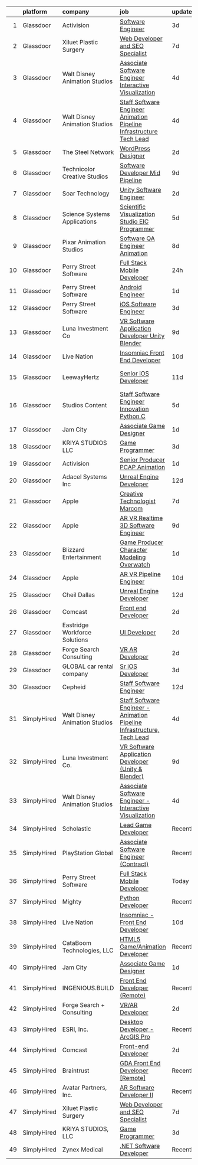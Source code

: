 

|    | platform    | company                        | job                                                                                                                                                                                                                                                                                                                                                                                                                                                                                                                                                                                                                                                                                                                                                                                                                                                                                                                                                                                                                                                                                                                                                                                                                                                                                                                                                                                                                                                                               | update_time   | location          |
|---:|:------------|:-------------------------------|:----------------------------------------------------------------------------------------------------------------------------------------------------------------------------------------------------------------------------------------------------------------------------------------------------------------------------------------------------------------------------------------------------------------------------------------------------------------------------------------------------------------------------------------------------------------------------------------------------------------------------------------------------------------------------------------------------------------------------------------------------------------------------------------------------------------------------------------------------------------------------------------------------------------------------------------------------------------------------------------------------------------------------------------------------------------------------------------------------------------------------------------------------------------------------------------------------------------------------------------------------------------------------------------------------------------------------------------------------------------------------------------------------------------------------------------------------------------------------------|:--------------|:------------------|
|  1 | Glassdoor   | Activision                     | [Software Engineer](https://www.glassdoor.com/partner/jobListing.htm?pos=127&ao=1136043&s=58&guid=00000183bb8b31b0a8fadd1e0e5af1b9&src=GD_JOB_AD&t=SR&vt=w&cs=1_d20e7fbc&cb=1665298805501&jobListingId=1008187147731&jrtk=3-0-1getomcepk631801-1getomcf7ii3n800-906bf0bc84803b7d-)                                                                                                                                                                                                                                                                                                                                                                                                                                                                                                                                                                                                                                                                                                                                                                                                                                                                                                                                                                                                                                                                                                                                                                                                | 3d            | Carlsbad, CA      |
|  2 | Glassdoor   | Xiluet Plastic Surgery         | [Web Developer and SEO Specialist](https://www.glassdoor.com/partner/jobListing.htm?pos=102&ao=1110586&s=58&guid=00000183bb8b31b0a8fadd1e0e5af1b9&src=GD_JOB_AD&t=SR&vt=w&ea=1&cs=1_ee063be7&cb=1665298805498&jobListingId=1008177142019&cpc=ABD31432EBADCA3A&jrtk=3-0-1getomcepk631801-1getomcf7ii3n800-775077d75cd9177d--6NYlbfkN0A0p2feBN3TwtRPLKm20cpgKOK-k5pqnygCk7BWFHc1reF4KTTsYTfq75tOmYaairQzpl8Y4I_wBrRqYZTBCA__qpS59ryzLGC3kqflZMvSsTCZFhLrynlv0R6TtjpKCDtd4zxyqJrs4p7HSLcBVq5ihbVFI3BnH69_nU4zFdDc7_RfOdiogQXOfQPygfWeqpnjl18nR0q-ZWoRpHar1P-x43eYZCNOa-EekazZF9wJckcxR7yP9c-1y-X4vpaUr0f9mohu1CVFECUNKJsE4sV3MLHoWiGd6mKzOO2HFHJfs70oR9-J6Js7Xkfr-_5UzEL3mVqqBRs4lkF0oMY-jV22iFdp1giaZA9U1MtK5bRkDofhpqf94yv-LzcYQHEJLQFJ9Nn5pYj0-D9YS2cieWC6wOfLYvQB44avQ6rtnRW8QZGOjddaZA_2nDhKG3l9NWEjB4qA_EUDB38MoynQfuKD2zDPAiUKuIxs2168cKOmXOomcDV_Zd9eBI9bp1agJeoX-Sn1fy1n_MOU3MZ-q9r-wUHfWbQfinU%3D)                                                                                                                                                                                                                                                                                                                                                                                                                                                                                                                                                                         | 7d            | Miami, FL         |
|  3 | Glassdoor   | Walt Disney Animation Studios  | [Associate Software Engineer   Interactive Visualization](https://www.glassdoor.com/partner/jobListing.htm?pos=104&ao=1110586&s=58&guid=00000183bb8b31b0a8fadd1e0e5af1b9&src=GD_JOB_AD&t=SR&vt=w&cs=1_4ec83b31&cb=1665298805498&jobListingId=1008184522276&cpc=BCC169F53084E245&jrtk=3-0-1getomcepk631801-1getomcf7ii3n800-ad96398b4d895bfe--6NYlbfkN0DAFTyt7pbDCC2JPO79CSdi1dIb81yjczP5qsKcZIxgiYm3-7g-689UM0rgypL64crYUU4mHqNKLMF6bmGzKZn0i5nrhRTFYDr2n_HYO-HmnDja94m-djraICILrtazJACyp0YkIBtLyaLn8GOst9lBAAZM831zxbzSScQkCvzuXScW6G61W0s8QhyIvdm45lXf0d335FrrNIICFzQrFvSw6bE7SfgFH1ZycEXBygWWCi6-9PmxkKSLwun0WN42wYOR8pT0_Od966x0sOim8ufszQ7v01-tIUtuJU4tGVbtcSIsadHerJc2uh7na_z--D2Ncna7zXDYaXybxqyZJGN35WSad2Qsj6eekBPlbK9ryztICQYGPEXBMhKFewOQuvhrFIB8iWP2jiXbSYnRKis3GZoFOuo6xSy62E8BcjkuIYLbQTWc2QgtMz2Kpw1HIyw%3D)                                                                                                                                                                                                                                                                                                                                                                                                                                                                                                                                                                                                                                                       | 4d            | Burbank, CA       |
|  4 | Glassdoor   | Walt Disney Animation Studios  | [Staff Software Engineer   Animation Pipeline Infrastructure  Tech Lead](https://www.glassdoor.com/partner/jobListing.htm?pos=109&ao=1110586&s=58&guid=00000183bb8b31b0a8fadd1e0e5af1b9&src=GD_JOB_AD&t=SR&vt=w&cs=1_17198cf1&cb=1665298805499&jobListingId=1008184522277&cpc=32EE424DE2B657EB&jrtk=3-0-1getomcepk631801-1getomcf7ii3n800-2f77e015318a3652--6NYlbfkN0DAFTyt7pbDCC2JPO79CSdi1dIb81yjczP5qsKcZIxgiYm3-7g-689UM0rgypL64crYUU4mHqNKLHz3z9exj2LsCKG9R14hd9MhB9hdXPi5m-i55POc-S7rvZRDekpMW3fIiz1quOqet9ay3kprQTffDaNhoqS4Sqj3ywC-73i8P1gQO8P61VEtZ14m4hwqKsGFn2q6TVKWfz8ZRTOedX0l1W5Mj_QZ9hCU8Iiy41Csq-lb0AEeSbEqfc6yeqMXv1t-qf9jooZ2qqSzxiK_cizhmrLlYGoSKufBzhmNfyXtUjblswFTBlRcAKstghqaRkwfMwE8QbNwrAF8ViYjZa8GOt2rnjoRJzCRsrRVZezTSlj4pdTJWy2XlKT91CiqzfOwqqaWtqvw-RRZ-cZf8xVD-m8Lz4UBj2XHYvOFvGa6sT3BUhle8WCdmjKX1Zes1HM%3D)                                                                                                                                                                                                                                                                                                                                                                                                                                                                                                                                                                                                                                        | 4d            | Burbank, CA       |
|  5 | Glassdoor   | The Steel Network              | [WordPress Designer](https://www.glassdoor.com/partner/jobListing.htm?pos=122&ao=1136043&s=58&guid=00000183bb8b31b0a8fadd1e0e5af1b9&src=GD_JOB_AD&t=SR&vt=w&ea=1&cs=1_e5a72d1d&cb=1665298805500&jobListingId=1008190302438&jrtk=3-0-1getomcepk631801-1getomcf7ii3n800-3871e74d844c8d37-)                                                                                                                                                                                                                                                                                                                                                                                                                                                                                                                                                                                                                                                                                                                                                                                                                                                                                                                                                                                                                                                                                                                                                                                          | 2d            | Durham, NC        |
|  6 | Glassdoor   | Technicolor Creative Studios   | [Software Developer  Mid    Pipeline](https://www.glassdoor.com/partner/jobListing.htm?pos=121&ao=1136043&s=58&guid=00000183bb8b31b0a8fadd1e0e5af1b9&src=GD_JOB_AD&t=SR&vt=w&ea=1&cs=1_71c7a433&cb=1665298805500&jobListingId=1008172677164&jrtk=3-0-1getomcepk631801-1getomcf7ii3n800-447cf9f6bfe7e1d3-)                                                                                                                                                                                                                                                                                                                                                                                                                                                                                                                                                                                                                                                                                                                                                                                                                                                                                                                                                                                                                                                                                                                                                                         | 9d            | Los Angeles, CA   |
|  7 | Glassdoor   | Soar Technology                | [Unity Software Engineer](https://www.glassdoor.com/partner/jobListing.htm?pos=124&ao=1136043&s=58&guid=00000183bb8b31b0a8fadd1e0e5af1b9&src=GD_JOB_AD&t=SR&vt=w&ea=1&cs=1_efecc980&cb=1665298805500&jobListingId=1008188801116&jrtk=3-0-1getomcepk631801-1getomcf7ii3n800-e6a572a2081b06fc-)                                                                                                                                                                                                                                                                                                                                                                                                                                                                                                                                                                                                                                                                                                                                                                                                                                                                                                                                                                                                                                                                                                                                                                                     | 2d            | Orlando, FL       |
|  8 | Glassdoor   | Science Systems   Applications | [Scientific Visualization Studio EIC Programmer](https://www.glassdoor.com/partner/jobListing.htm?pos=130&ao=1136043&s=58&guid=00000183bb8b31b0a8fadd1e0e5af1b9&src=GD_JOB_AD&t=SR&vt=w&ea=1&cs=1_d066c866&cb=1665298805501&jobListingId=1008182098016&jrtk=3-0-1getomcepk631801-1getomcf7ii3n800-05e8617d809bceca-)                                                                                                                                                                                                                                                                                                                                                                                                                                                                                                                                                                                                                                                                                                                                                                                                                                                                                                                                                                                                                                                                                                                                                              | 5d            | Lanham, MD        |
|  9 | Glassdoor   | Pixar Animation Studios        | [Software QA Engineer  Animation](https://www.glassdoor.com/partner/jobListing.htm?pos=115&ao=1136043&s=58&guid=00000183bb8b31b0a8fadd1e0e5af1b9&src=GD_JOB_AD&t=SR&vt=w&cs=1_880c1127&cb=1665298805499&jobListingId=1008173557244&jrtk=3-0-1getomcepk631801-1getomcf7ii3n800-faa1bfa13cf65d33-)                                                                                                                                                                                                                                                                                                                                                                                                                                                                                                                                                                                                                                                                                                                                                                                                                                                                                                                                                                                                                                                                                                                                                                                  | 8d            | Emeryville, CA    |
| 10 | Glassdoor   | Perry Street Software          | [Full Stack Mobile Developer](https://www.glassdoor.com/partner/jobListing.htm?pos=103&ao=1110586&s=58&guid=00000183bb8b31b0a8fadd1e0e5af1b9&src=GD_JOB_AD&t=SR&vt=w&cs=1_562fcae3&cb=1665298805498&jobListingId=1008194005611&cpc=01657B10174A43CF&jrtk=3-0-1getomcepk631801-1getomcf7ii3n800-7b217e499e898c15--6NYlbfkN0DG4ntHtB_rMsnfhgmnSvK2brktLme1L4SiDeJjQ-izrVOLqRJ5-yjE7k3D6lhaa895U1nVAppCfecSx2DPiq2uyhB9WT2rT1NaBgAsV7mJMorUGSoTFSWlZN03XXU4QtqEOBXfE0MWM3VQ60uKqRg8JEbKK4N686O4JSU18jxLhKpn8d7XYyQqMLTxL900WOGGQvT7f0PolfRePfW7ZhAfhHFHsWiCgbL861bw040dF8-PwAvQxMguu2aExoxd7eEypA-Jra7o-hTsNMHlH0eTb1hiVdZL3Syt7ngzeEAFo90pslXMDDqS0sqmvIaO1Ut_a3qgEEnEYOmJ-tYKmvOLgQB5u6O_tSftITbW7kMEYNlXfNt61qGdioQwhGBkFBA-3UeM6EGYLxMPemjTJb243K873exACQTDgMdnuIUHfvfi_4H8r81-ATwvR4_VeKBmqe43nFr96jszxaYwe2u9bN2c4fxHv4YBgJ9lNhzffdiF97opk4zqzRpX0a8ApoWjMbj4voSWJnIP2WoLiqUaCgVSIpaabmIVgq2MWdfgJCAZlHZ_AgecI0j126o7WImDQ6mwTrQ2Si7KXD7B_4AoebDyHj1IyQs_iTnQg4dBn61RMlUWHlj0JNpMReYwL3aZmOzBCqN7YxTb1XVtOjTDH_A4fXtgpwZH7K9RCmD2Ddybmu_MVnx44y7-bm31v8FTi_wDqf72vSXRqZNQtDefQQ9ihGQRFpzsEDJ-rxy9FbsMCQLZso79FChL4IHBbeTmnbb3Vi7KpzBJC822yW_MMe_BWqYBvNysD7LhJmmNF7t4ZnAbwVeexdRFrzJxAaDVXIHzCf09LW1qdKvriEz3SRCcR8ZZ2CtFCuK94m9w_vq2XbhznAO3dX5R7SeHBpDeAJhOob6-9BmDW3S6oN3cd6nJ1JnnMrnOIS5ieL1gVhGU0Dozp-eWev905EGMs9VaBRPNUL6_3Obwuly_8JFABuf6SkLzYB8K3hS6GCiCAG05R-HlaY4DJ3rkJFCI0IRoOn9RLwApuI5SGlZYHGNZ62BfC1FiGe1IbSG8QqMQynVrbrT4ZDSS8q9Nzf6koW-JMjuScdsINi2_dcB65uD7) | 24h           | New York, NY      |
| 11 | Glassdoor   | Perry Street Software          | [Android Engineer](https://www.glassdoor.com/partner/jobListing.htm?pos=108&ao=1110586&s=58&guid=00000183bb8b31b0a8fadd1e0e5af1b9&src=GD_JOB_AD&t=SR&vt=w&cs=1_e6d6bddb&cb=1665298805499&jobListingId=1008192377012&cpc=E773D000C9BC26FA&jrtk=3-0-1getomcepk631801-1getomcf7ii3n800-9acd157ff7afdf55--6NYlbfkN0DG4ntHtB_rMsnfhgmnSvK2brktLme1L4SiDeJjQ-izrVOLqRJ5-yjE7k3D6lhaa8-NN9aEjQeh_5pbZUPzKcGtmk40_DIlSOHUNKO50eFeyUCfo0c-P7Z0twNwMo75yHgdyBkNI002m7audOfWl5CyG3RuMrjVSlAezZ54WGUx4VTarP90jZxasvbQX2slNx7asxhMDbxhqKe62O33AHRVZxe6WeZxPjp64RhnAFSy1NnPYljAI10fDp0c6HD1UAzVUcAbuEPn5zuAOZUZE9z42ybdHUJuntmfRYfE9U0_RHzzQ6r9O6i33t_1S5ykFLcCkH3Fg0lwWNPj32Bml0Rn-LERwaAEGLdoqleFdSh5aMsyZ2OgsGZ8PWp2MfCDKFeMxYLXFGdj2G6UF5DZSN538KMs3Dhe0VQmuWIBm5G5g193pmZbpwDAB9bQM7JdQxa-Sn-GiOXjGFUV6kE-oMiiM2AV4kCM6XiYXeaIPNuD-Tk7NffBffWkApVbWAwzmFi6qyNrDzYD3FBaAKj_m_U9X98CVy3eaHwTKgH83w7BUSYAXZRBFDbN5VWmVwv7IDpLbWAyNubJEosFvTksvgp1xnlHXY6F4Ee9NfVJCIUpPe6k7Hn_5KO_pEY8jOhxx2UF8UkNq5GiZ20Afex1nnyeknqSS-P6HwoXuULDsYv6EF1PwIjN0dDIpIqBWOLHr4lZ4nKQ5UjQiSpRqyLd7mNTNFM2lRhfRmPyFHI4hhOSTMlxv_cZ2UO3FEX7yAz-YU9ka_W3-z9OL68Lrq1-wa1J2tGPinn1xf9oSXbN6H2JkwIr-otVaBt8-135KDtP5Gc9i2eAlOuC_nQSzyUfwzFP-REdbIw5c23SbYlQNo-DRjTRc-X_2KiesXGqC-JBNjirzY4zQKAC3-mp8yG7zyVXiD3jAF4FadJ1vQE2QvBRXKwu9znL6iY4E9PqpSwT7RTY9-AnENTZT0mE4HtHcjWN2EgebsfF4DadXv3hkEhmQ-SPH1vO_QDJ5cnFuCuw38TZDZUBnbhRDwt97zFDYZn8CU0yU2bqod5Vner_-6gwmwi2PLj_JExK)                                            | 1d            | New York, NY      |
| 12 | Glassdoor   | Perry Street Software          | [iOS Software Engineer](https://www.glassdoor.com/partner/jobListing.htm?pos=110&ao=1110586&s=58&guid=00000183bb8b31b0a8fadd1e0e5af1b9&src=GD_JOB_AD&t=SR&vt=w&cs=1_09e72d11&cb=1665298805499&jobListingId=1008186450072&cpc=4B86475FAF393599&jrtk=3-0-1getomcepk631801-1getomcf7ii3n800-879a092f300fd58b--6NYlbfkN0DG4ntHtB_rMsnfhgmnSvK2brktLme1L4SiDeJjQ-izrVOLqRJ5-yjE7k3D6lhaa89MxqgIxzQ34e7trQRe6jWNXVX-8poKy2Z7pH5yBJmTZpK8E4foNbVCaNUVZkQZA_19DgzMsHS4Te3F_EF7xg2JXp7mannUiM2SjbeyISvQN42HwfkmkCaEbUVKHp7UvmKEw1qix7g3sYno9Hj9gE7aK0U_fuSTJMvjpDD-pHOLnHWiCBIWwK3AH5nwi9t8QW_CyFGiRyNctoR5LX9H1519duVn7MwwDm3QSScLrsN8YtR0FDhvitAoUCzPwyCIYN8S_HmgCOIWHwo8tUT77Jt7cge0ivng69BJDrKS1LCzTYmOg4_Dw1YeZrR7AQgAXJsP52EV26n05App1hXGG39Sdr6NK2p7L1gnyccDM3LQa_-rA3dY2yUpuUIj2AtB4hLB-d2FD9O7__a5HrJ-lyfM_3vg0ok8CUBApClj8-9Kl7dyUO15uR_Dn0J9VgEMKOVWsUiR26MUss5kp9g7XdWuIfcLHCFtFaHjUN7fohajfYIVB09UF5L1ngcSI2FfBLsk4RHMB2kam57hytNkSM0_8ZXgApUwOoLoaWQ8ogoqRRwlnXrbCJgPTNCkukohzcNrch_hNM5lAtflV5KcG5yxNGjSMnxOsBmWqCIdeG9N80zeBm0L-yz73w8nE3JBpKpYpvs6jn2Tof3MEXLiYhX_4-cMFLZz88aMJMY16o92b-tWr3TAnYRpuLkVJoZJdoreeYDe7dtW34_sZETfZZBHbtT6zOBhvdxq-AGs5rIIwXkIC6iHvnjPOlOe513B8DZSrfmMMDSIuhqEYLu9LYlbbqcfgkDp2IU2dIYdvXnXAPYOTNLA2WL9epEEPBWlSuGrqoekZvPwl0dTc9_0jQ6UGnUN812t_Zaa35MOHIPSMTECdRP4uRMjyTbg78Me1PLQNuU-ZHDqIjCHsEHLQf1rZw_irgIdfUsLQev5Eq8R05g1ocUHAJPiGi9VOJqwXd-2rvVGEaqy2UWAkgwBihb43_BYLoydWT2n2_qA_31MBxpTo-tHPdAmgpPCmyouOjY%3D)                         | 3d            | New York, NY      |
| 13 | Glassdoor   | Luna Investment Co             | [VR Software Application Developer  Unity   Blender ](https://www.glassdoor.com/partner/jobListing.htm?pos=113&ao=1136043&s=58&guid=00000183bb8b31b0a8fadd1e0e5af1b9&src=GD_JOB_AD&t=SR&vt=w&ea=1&cs=1_0d6341b5&cb=1665298805499&jobListingId=1008171207250&jrtk=3-0-1getomcepk631801-1getomcf7ii3n800-7671b7731acbfe7c-)                                                                                                                                                                                                                                                                                                                                                                                                                                                                                                                                                                                                                                                                                                                                                                                                                                                                                                                                                                                                                                                                                                                                                         | 9d            | Remote            |
| 14 | Glassdoor   | Live Nation                    | [Insomniac   Front End Developer](https://www.glassdoor.com/partner/jobListing.htm?pos=116&ao=1136043&s=58&guid=00000183bb8b31b0a8fadd1e0e5af1b9&src=GD_JOB_AD&t=SR&vt=w&cs=1_b9d88c6d&cb=1665298805500&jobListingId=1008169449070&jrtk=3-0-1getomcepk631801-1getomcf7ii3n800-24c12e5aba459619-)                                                                                                                                                                                                                                                                                                                                                                                                                                                                                                                                                                                                                                                                                                                                                                                                                                                                                                                                                                                                                                                                                                                                                                                  | 10d           | Calabasas, CA     |
| 15 | Glassdoor   | LeewayHertz                    | [Senior iOS Developer](https://www.glassdoor.com/partner/jobListing.htm?pos=125&ao=1136043&s=58&guid=00000183bb8b31b0a8fadd1e0e5af1b9&src=GD_JOB_AD&t=SR&vt=w&cs=1_723162ac&cb=1665298805500&jobListingId=1008164693652&jrtk=3-0-1getomcepk631801-1getomcf7ii3n800-077d7fd5e94a96f8-)                                                                                                                                                                                                                                                                                                                                                                                                                                                                                                                                                                                                                                                                                                                                                                                                                                                                                                                                                                                                                                                                                                                                                                                             | 11d           | San Francisco, CA |
| 16 | Glassdoor   | Studios Content                | [Staff Software Engineer Innovation  Python   C   ](https://www.glassdoor.com/partner/jobListing.htm?pos=112&ao=1110586&s=58&guid=00000183bb8b31b0a8fadd1e0e5af1b9&src=GD_JOB_AD&t=SR&vt=w&cs=1_95a97c35&cb=1665298805499&jobListingId=1008180960875&cpc=C4A69CCDBB3B9599&jrtk=3-0-1getomcepk631801-1getomcf7ii3n800-a451bd117223c6e1--6NYlbfkN0DAFTyt7pbDCC2JPO79CSdi1dIb81yjczP5qsKcZIxgiYm3-7g-689UM0rgypL64cqZ5x19TSCoG4NDcWt7XsM643pQ3-uUEKfwTJ-EvKfKZWkMLy7V0Lkfp3d4xqLVhksbM36yCszPxZ-t2D37OJRPsx12YSobdHP4wA8JGnbrk-ufUjVS9lOW_u0jOh7jnAOtFD2X5BK4yQQmVkD6FHQapx5J2HfwVYsvQ9qEkleD7zWL21J2szzhVv8vRlLHfwXvIyA4nrG9QGPLMYssm0Ia4B746T1QV6AeOCAv8f7QOqg4b611mi5Z3hk0apJLu3K2kJjqHO5a0ujbZRk-DR5PhkjCA8E3yq9Bain_CndKIpeE-WyOq3UW4kM2mMuF0aMbstZRhca8RpwBmu_JHS2sq7vzqA_vHdtuMlxSz08kvSYkOimEJYnjV4UAGdqkGU0%3D)                                                                                                                                                                                                                                                                                                                                                                                                                                                                                                                                                                                                                                                             | 5d            | Burbank, CA       |
| 17 | Glassdoor   | Jam City                       | [Associate Game Designer](https://www.glassdoor.com/partner/jobListing.htm?pos=123&ao=1136043&s=58&guid=00000183bb8b31b0a8fadd1e0e5af1b9&src=GD_JOB_AD&t=SR&vt=w&ea=1&cs=1_c7f6bcd0&cb=1665298805500&jobListingId=1008193149020&jrtk=3-0-1getomcepk631801-1getomcf7ii3n800-a0b5c3898c6df4e7-)                                                                                                                                                                                                                                                                                                                                                                                                                                                                                                                                                                                                                                                                                                                                                                                                                                                                                                                                                                                                                                                                                                                                                                                     | 1d            | California        |
| 18 | Glassdoor   | KRIYA STUDIOS  LLC             | [Game Programmer](https://www.glassdoor.com/partner/jobListing.htm?pos=114&ao=1136043&s=58&guid=00000183bb8b31b0a8fadd1e0e5af1b9&src=GD_JOB_AD&t=SR&vt=w&ea=1&cs=1_830066f7&cb=1665298805499&jobListingId=1008187753054&jrtk=3-0-1getomcepk631801-1getomcf7ii3n800-d8fa1b0c51105e02-)                                                                                                                                                                                                                                                                                                                                                                                                                                                                                                                                                                                                                                                                                                                                                                                                                                                                                                                                                                                                                                                                                                                                                                                             | 3d            | Remote            |
| 19 | Glassdoor   | Activision                     | [Senior Producer PCAP Animation](https://www.glassdoor.com/partner/jobListing.htm?pos=118&ao=1136043&s=58&guid=00000183bb8b31b0a8fadd1e0e5af1b9&src=GD_JOB_AD&t=SR&vt=w&cs=1_9b9b4911&cb=1665298805500&jobListingId=1008192248460&jrtk=3-0-1getomcepk631801-1getomcf7ii3n800-59e5fff4c0ba89b3-)                                                                                                                                                                                                                                                                                                                                                                                                                                                                                                                                                                                                                                                                                                                                                                                                                                                                                                                                                                                                                                                                                                                                                                                   | 1d            | Foster City, CA   |
| 20 | Glassdoor   | Adacel Systems Inc             | [Unreal Engine Developer](https://www.glassdoor.com/partner/jobListing.htm?pos=126&ao=1136043&s=58&guid=00000183bb8b31b0a8fadd1e0e5af1b9&src=GD_JOB_AD&t=SR&vt=w&ea=1&cs=1_ce0d9d66&cb=1665298805500&jobListingId=1008163932480&jrtk=3-0-1getomcepk631801-1getomcf7ii3n800-14b9854258014de1-)                                                                                                                                                                                                                                                                                                                                                                                                                                                                                                                                                                                                                                                                                                                                                                                                                                                                                                                                                                                                                                                                                                                                                                                     | 12d           | Orlando, FL       |
| 21 | Glassdoor   | Apple                          | [Creative Technologist  Marcom](https://www.glassdoor.com/partner/jobListing.htm?pos=119&ao=1136043&s=58&guid=00000183bb8b31b0a8fadd1e0e5af1b9&src=GD_JOB_AD&t=SR&vt=w&cs=1_c82f9568&cb=1665298805500&jobListingId=1008177549340&jrtk=3-0-1getomcepk631801-1getomcf7ii3n800-7532c08ae817f6f1-)                                                                                                                                                                                                                                                                                                                                                                                                                                                                                                                                                                                                                                                                                                                                                                                                                                                                                                                                                                                                                                                                                                                                                                                    | 7d            | Cupertino, CA     |
| 22 | Glassdoor   | Apple                          | [AR VR Realtime 3D Software Engineer](https://www.glassdoor.com/partner/jobListing.htm?pos=107&ao=1110586&s=58&guid=00000183bb8b31b0a8fadd1e0e5af1b9&src=GD_JOB_AD&t=SR&vt=w&cs=1_77b5f1dd&cb=1665298805498&jobListingId=1008170405830&cpc=9908D8D4413DBB8A&jrtk=3-0-1getomcepk631801-1getomcf7ii3n800-6793e425a2cbe05b--6NYlbfkN0BvKrLyj5gPmtZO9T8euul8TCxuuKNOtzRJOomxnwSEodTz2Bc-sPZlbtkML8D-m4rPVtJSgYD-8yA7R83DROjxaCYcSYu9hV3pV3y1IK_i9rVBuqiXQ0qkod25yvTCQBHmz-H-AkRRNIYmUffeyDH8frHXcOyRazjIhI_11Avg4HYeKJ3ieOTgml_KVlaKoS57EeJ2OG2K9o_OKeVJ-JSg7J5t7nwwDHEWmz2dmLjdwFKRKCiHCzYBbyiA2UtSgY55J-NLC9TFPKhUf7e_62ZJFlVI624rZnW288x8MEC8KwiCXk86JzDGm9t87sw2xQRbJBvM1drKaBxySOaP6PDRdeVhxybBowfXiI1KoxEJV0Obcj0H9yxik0YY5dO2Tv1ZafV3goN4jP_ayRiEdE8IXLbqjNtjKsfxg324M9mQZb5HSjZkaHEyFnZiwe3e4W7BRy0GTkH8fcleBv2eZkOGMYILoZCO4sane7_P9NGO4cbMVrqROqTrNFAzASnDdSD0WST2x7MUVNp9CuQ3qL5IiB8UIoyMUlsEaMyq4jhgLMZlYedUi0aIkD3mbq58HNdoIBooMefg4lvY-1qsGSa2siMGpe46uH9tn14rInUl3IqIDjaETzxqAuXL99a_9zhXAzj9Qz0Ij5jt1WQsH-twmqcteWRz9Wt6BEMBJ9zFaLsaaOF3xwVhp7BFtOOgVIg5QTdnqDrHmUJf9NJfwg0RTJHdhBQy1sXX8VlDLgHvbaLYJVKK0bbhG2vO8gcxhVTPPHjP3XUM4_pHPNoxSgRdWpB033KdaRVQzP3aLfmfzzwBjRQXZ26ZhmhnyTRc8dC8_kCRO5A4tAxDhR4pVTrjSPgIF5rg2NtWMbO4-LvMoQbaB7c0Gbsz7WHHs9Ymg99W70eN6DENwyCTK2S38vlWH6Ag-Klhvv-WlVbyDhx7wzAXZZSY35Cts4tQEnTe10if9_lcGCk1voQ-RRFiyRT-xeh2HU2cOmh5FHhCwIduqiLGWENFMksBpsLNCgwxebsKY1nAQxaaFpDm7iEj9oxs)                                                         | 9d            | Boulder, CO       |
| 23 | Glassdoor   | Blizzard Entertainment         | [Game Producer  Character Modeling   Overwatch](https://www.glassdoor.com/partner/jobListing.htm?pos=129&ao=1136043&s=58&guid=00000183bb8b31b0a8fadd1e0e5af1b9&src=GD_JOB_AD&t=SR&vt=w&cs=1_05e75bab&cb=1665298805501&jobListingId=1008191976841&jrtk=3-0-1getomcepk631801-1getomcf7ii3n800-9994e1c5a442d33b-)                                                                                                                                                                                                                                                                                                                                                                                                                                                                                                                                                                                                                                                                                                                                                                                                                                                                                                                                                                                                                                                                                                                                                                    | 1d            | Irvine, CA        |
| 24 | Glassdoor   | Apple                          | [AR VR Pipeline Engineer](https://www.glassdoor.com/partner/jobListing.htm?pos=105&ao=1110586&s=58&guid=00000183bb8b31b0a8fadd1e0e5af1b9&src=GD_JOB_AD&t=SR&vt=w&cs=1_0313304b&cb=1665298805498&jobListingId=1008167611600&cpc=AC285F3A3ECA6BB0&jrtk=3-0-1getomcepk631801-1getomcf7ii3n800-7f07361192d5dd8a--6NYlbfkN0BvKrLyj5gPmtZO9T8euul8TCxuuKNOtzRJOomxnwSEodTz2Bc-sPZl1dBMH13w-jNdNQaFf-lF6kL1aEhJ4eiuAXTha0QvAvu907Z2VYn0VJoxU7cAlBZlFPS1G7aYLqrMAUepxkDoRYj5djL18fyLw83N7Y0s2ePHYzB0Wp7YoJ8_k6u1Fph8U_ra-tTmazULiXayMDbjUTQlYmF2rtgiOEjoY8PXskgqEwZHJ9z3NZO4uJxFo9hc6yHyQoHsG34yjQc0SPB93JRHupp2C0HveNREo33tJOkzZ7sttEQyGf2FghjPeiQ5xnCsL_T3briP5HrWGECcMJfEbguas6rV7KtOO4LBXvd3q9uIRaS3_o2F67OkdWJmy2aI2kMXHwoxocT3zqn-TnsS0PWwxvehTh-wWnfxISZnewRwwxWVVnkWe_xF4F7Gci9TICOVW6q6NIRK87awjs7zi23y9XdERLcBRxADP1GT7OJchUqsQeJ51Z6G6hRss-YN0tb5l-dS_hTvVaulgYRPpU19Sazwqm1T7oYJEaabie_f4NaFRt9jx4X_M1JOOWN8Tx50nr5ZnRxsV85sFlQIo8Cweb3KvVPcgZuJJ5gI_hM4VUTRwoRgcKarFs7XbwQNkxMB-Fgm52hmbcFN20SPazp-zK1fbDB7-rMCDQ1XmcMGeU--Ev764H_9k6c7rLh9UafFtvqO_TNmcw771v9X374AbPOzgbrvAMoAhcQgyUgRqyx-fAW4REha3cHjfAP9xoFncNUrTAhbltmq5OUyrTyP6falXqIj327ufvYjLKZFrzvBVyMHWmtgHezYOJKQaZU1TylLDreHsaC0r_jktfRp6gWyafJJRWD0SEI0jS2ksTd4uz9_b-l6s62tMPjuXSJ_FWEYrZJ49O9f3N2tnSC408h-UCZabXGYSDPGrEtShPYvsws32ZaWzPPXEDhCz90WXfoqtc8azkzL9LsOu9nKSOIRe3TGfKbC7Mk623S5dHkACvKSdI-TZKeElX1NcE-sWDU%3D)                                                                                       | 10d           | Seattle, WA       |
| 25 | Glassdoor   | Cheil Dallas                   | [Unreal Engine Developer](https://www.glassdoor.com/partner/jobListing.htm?pos=120&ao=1136043&s=58&guid=00000183bb8b31b0a8fadd1e0e5af1b9&src=GD_JOB_AD&t=SR&vt=w&ea=1&cs=1_5b7a043a&cb=1665298805500&jobListingId=1008162394929&jrtk=3-0-1getomcepk631801-1getomcf7ii3n800-c96a3c45842c3012-)                                                                                                                                                                                                                                                                                                                                                                                                                                                                                                                                                                                                                                                                                                                                                                                                                                                                                                                                                                                                                                                                                                                                                                                     | 12d           | Plano, TX         |
| 26 | Glassdoor   | Comcast                        | [Front end Developer](https://www.glassdoor.com/partner/jobListing.htm?pos=117&ao=1136043&s=58&guid=00000183bb8b31b0a8fadd1e0e5af1b9&src=GD_JOB_AD&t=SR&vt=w&cs=1_f37c98a7&cb=1665298805500&jobListingId=1008189285668&jrtk=3-0-1getomcepk631801-1getomcf7ii3n800-f237c8b839f416ca-)                                                                                                                                                                                                                                                                                                                                                                                                                                                                                                                                                                                                                                                                                                                                                                                                                                                                                                                                                                                                                                                                                                                                                                                              | 2d            | New York, NY      |
| 27 | Glassdoor   | Eastridge Workforce Solutions  | [UI Developer](https://www.glassdoor.com/partner/jobListing.htm?pos=111&ao=1110586&s=58&guid=00000183bb8b31b0a8fadd1e0e5af1b9&src=GD_JOB_AD&t=SR&vt=w&ea=1&cs=1_37c206e9&cb=1665298805499&jobListingId=1008189502959&cpc=8795CF9063CD573D&jrtk=3-0-1getomcepk631801-1getomcf7ii3n800-713a74b747096e02--6NYlbfkN0DybkRSn_Q7CT62GnFN88VmimyaY7jaahKWndbXBXLMBbHMz5el8CBY0eGB8qz1XOaQCp8cB5Dm_6C8pg0JSfS3GmIfdpfhK0U2sddHSN7Iwok7SxJCv2P7I93Bwq5brNelOi3ipIMrPTquIuPDlDWBc0Ts8twtrhY1CRvCZgswxdOpUDv02sVsSz3UMCD6_l8QEobCKYFITOrPGXGIysnO3zsnChODHEb5KlMSxWNWKwt5DkSKH1C4i8U5iEFVGtypxmpJy7pqFYSPKucUKdQX96fvhNgK_StoXYuqFr0E-pY-uxrpcWftury6u4CBLhYNS9Oc0EJUONw-Famib638WvD79h_ko31gHnE7OFnt8ecPCelgtNknD5ZzT40Sb7WaMFhw1tkdUO1BmE9s6QLa5DmJQupP7_RnFiz8exIZ4ZRR6l1zCPwgrzpUo6dfg-SgYI24MZdO2ofQt1b2vs6B3PDSqYuUoPvng-hQf1tr0BCDS8MGRpaqDW8j2_gHhp98N49JcsUMA1kWLEh-3RVXl0rwg28cxnFDiPZj-iheJ4ZYv8FFWct7XD6lQG5Ac-GdTs2fAwAVhQ%3D%3D)                                                                                                                                                                                                                                                                                                                                                                                                                                                                                                                                               | 2d            | Sunnyvale, CA     |
| 28 | Glassdoor   | Forge Search   Consulting      | [VR AR Developer](https://www.glassdoor.com/partner/jobListing.htm?pos=106&ao=1110586&s=58&guid=00000183bb8b31b0a8fadd1e0e5af1b9&src=GD_JOB_AD&t=SR&vt=w&ea=1&cs=1_9890416c&cb=1665298805499&jobListingId=1008189252914&cpc=4B86475FAF393599&jrtk=3-0-1getomcepk631801-1getomcf7ii3n800-9da3314825d58172--6NYlbfkN0DYb1aEzlaNK3jbo1nj7TkHhLA5BW3aCUoLvSDZjhDfmOd-hrJrnVwcnggaKCI_bQT0HMR7aIc2OOho3kn8cJdxIAkx0XaIl9Ux2l7ETyJeoOPe6JNtaydLBevyKc73b_eq4ghpt3NDpfmpLmDSVxSSoELAzwwCspjL1Qkcj623iP0t5IRS_4M28nF4D8UTRzHUKhwXA-T6en_e2YX1LPGy-mwZFOzjpnQRGkcFwSICwpJ68pzK7_FX4d_vHdvzwMcEHf4OtuYD4JYxNy5HUK2qFHSU_93UbLZYe3stoAYGH9XD2yz7Aj59LwsjRrheBy9V8CrX1ii7MU-E2LKjiz09WQKauVI7ehslBAQb9zjNjLwuSOPKgcD9nbkfbkCQ_cV3Uww62ac5aGnlX7wGKfIXsmH8SS1Sx2ulEtwE_SNzYq5DAa34N9c_e27sgV8KaY0z4w6cyUlQm5RAp12fKaLNrmJllAPecIbxmFdrNxD2TNqvhu1BEcAlGq_4OyzpdHKk5Nn545CKDg%3D%3D)                                                                                                                                                                                                                                                                                                                                                                                                                                                                                                                                                                                                            | 2d            | Greenville, SC    |
| 29 | Glassdoor   | GLOBAL car rental company      | [Sr  iOS Developer](https://www.glassdoor.com/partner/jobListing.htm?pos=101&ao=1110586&s=58&guid=00000183bb8b31b0a8fadd1e0e5af1b9&src=GD_JOB_AD&t=SR&vt=w&ea=1&cs=1_883c6d34&cb=1665298805498&jobListingId=1008186591920&cpc=9FCFC59387E3FBF4&jrtk=3-0-1getomcepk631801-1getomcf7ii3n800-56e7eef73fbe2031--6NYlbfkN0Cp_WSJKd_Pz82imZmURPbhd3kYBsiZi4lpMLOH6vOlLMymdUKPlGLAMN_elzRJaadq-tvBLMEaxrOVOg9m15P6Sb58FuCdhGGw1_Knpd6FAVS7eqfcOsWcJSioVvFcr_qFWAr0qZAT3yDykttR6bZukjwBF9xpG86A6qB2z59pxkh8Cl8gDvKJ-64ZOArtC2DpNpk7aahpSafVMgA0Ryi7G-Bm8Bp8LdBCRxZ3oRqtkU8vFTgoVue7Um5JPErtVvR477LENLJTFukopMY9HIyAde4Ia8FByEsVRJLm4BwL-GK9le4xf4XEHJMymA0Z90HT-7TmxfabbDlz9n1TfuVAuIW9lF94Qrv4aucjv6dUQTwzmuPRMcg63F9jLFePOi2h5sMH2nBYqKkHpd0fKLAFdJCF_9IfYlXEJGybaMqhxSKz1UsTEBU-13ty313HZcHsu1Ag2ozTwjEDdWrIPd7aynF-YBD2u11DJU9obJzJGVb2950H_kGIpmAYgv7Z04Jb9mrP6Pv_Yn6tDo9qxHcE)                                                                                                                                                                                                                                                                                                                                                                                                                                                                                                                                                                                                      | 3d            | Boston, MA        |
| 30 | Glassdoor   | Cepheid                        | [Staff Software Engineer](https://www.glassdoor.com/partner/jobListing.htm?pos=128&ao=1136043&s=58&guid=00000183bb8b31b0a8fadd1e0e5af1b9&src=GD_JOB_AD&t=SR&vt=w&cs=1_d98ff7cc&cb=1665298805501&jobListingId=1008163736747&jrtk=3-0-1getomcepk631801-1getomcf7ii3n800-05cc4bf74281fc23-)                                                                                                                                                                                                                                                                                                                                                                                                                                                                                                                                                                                                                                                                                                                                                                                                                                                                                                                                                                                                                                                                                                                                                                                          | 12d           | Sunnyvale, CA     |
| 31 | SimplyHired | Walt Disney Animation Studios  | [Staff Software Engineer - Animation Pipeline Infrastructure, Tech Lead](https://www.simplyhired.com/job/YusBJd_blwA626VMeGJyHE5FQgwgbq7SPPjcmTTS5xJRHFtko6bnTQ?q=animation+developer)                                                                                                                                                                                                                                                                                                                                                                                                                                                                                                                                                                                                                                                                                                                                                                                                                                                                                                                                                                                                                                                                                                                                                                                                                                                                                            | 4d            | Burbank, CA       |
| 32 | SimplyHired | Luna Investment Co.            | [VR Software Application Developer (Unity & Blender)](https://www.simplyhired.com/job/gy8HREFul1xocPlS9PtlO2qZaV4gum6HSfUE_ED1zIz-UhEoFwcbSw?q=animation+developer)                                                                                                                                                                                                                                                                                                                                                                                                                                                                                                                                                                                                                                                                                                                                                                                                                                                                                                                                                                                                                                                                                                                                                                                                                                                                                                               | 9d            | Remote            |
| 33 | SimplyHired | Walt Disney Animation Studios  | [Associate Software Engineer - Interactive Visualization](https://www.simplyhired.com/job/__7cRnje9QvP_ocVxHt7DMuMai2yZaR6al0QrqOu5duf6Lkn8sa3Gg?q=animation+developer)                                                                                                                                                                                                                                                                                                                                                                                                                                                                                                                                                                                                                                                                                                                                                                                                                                                                                                                                                                                                                                                                                                                                                                                                                                                                                                           | 4d            | Burbank, CA       |
| 34 | SimplyHired | Scholastic                     | [Lead Game Developer](https://www.simplyhired.com/job/DTz35nzJgDgVh070S-dwrObT5Rl9sNQdLka6ZUBayi3X1bodL5Wyaw?q=animation+developer)                                                                                                                                                                                                                                                                                                                                                                                                                                                                                                                                                                                                                                                                                                                                                                                                                                                                                                                                                                                                                                                                                                                                                                                                                                                                                                                                               | Recently      | New York, NY      |
| 35 | SimplyHired | PlayStation Global             | [Associate Software Engineer (Contract)](https://www.simplyhired.com/job/SzV7FfkdI6lT1EJila8fCMDsbFAM6pifbkrMdwSfRviQ3_6vb73S5g?q=animation+developer)                                                                                                                                                                                                                                                                                                                                                                                                                                                                                                                                                                                                                                                                                                                                                                                                                                                                                                                                                                                                                                                                                                                                                                                                                                                                                                                            | Recently      | San Diego, CA     |
| 36 | SimplyHired | Perry Street Software          | [Full Stack Mobile Developer](https://www.simplyhired.com/job/y8YHwiGQ1XywZfedFPwhNbVwJKGxK5C0tRsttpm_lJXPy41t-3WOtg?q=animation+developer)                                                                                                                                                                                                                                                                                                                                                                                                                                                                                                                                                                                                                                                                                                                                                                                                                                                                                                                                                                                                                                                                                                                                                                                                                                                                                                                                       | Today         | New York, NY      |
| 37 | SimplyHired | Mighty                         | [Python Developer](https://www.simplyhired.com/job/mSidqalQa9rFv-8uMc6mXYDSd2xaTVkb4xZSgl6OipQNezi9Fe79tw?q=animation+developer)                                                                                                                                                                                                                                                                                                                                                                                                                                                                                                                                                                                                                                                                                                                                                                                                                                                                                                                                                                                                                                                                                                                                                                                                                                                                                                                                                  | Recently      | Remote            |
| 38 | SimplyHired | Live Nation                    | [Insomniac - Front End Developer](https://www.simplyhired.com/job/oXs2vKz2-vKMcKrs1ddzYF0aDySVDaYY0xkj3JgONpvAmL4UhVU6iA?q=animation+developer)                                                                                                                                                                                                                                                                                                                                                                                                                                                                                                                                                                                                                                                                                                                                                                                                                                                                                                                                                                                                                                                                                                                                                                                                                                                                                                                                   | 10d           | Calabasas, CA     |
| 39 | SimplyHired | CataBoom Technologies, LLC     | [HTML5 Game/Animation Developer](https://www.simplyhired.com/job/rcD9kqRruTFu3sLPN7RcYmKqhwYda35Xkfl4DXnDIh1VgwPtoMUoDw?q=animation+developer)                                                                                                                                                                                                                                                                                                                                                                                                                                                                                                                                                                                                                                                                                                                                                                                                                                                                                                                                                                                                                                                                                                                                                                                                                                                                                                                                    | Recently      | Richardson, TX    |
| 40 | SimplyHired | Jam City                       | [Associate Game Designer](https://www.simplyhired.com/job/iarp7AtkrHM9tFCpyC6FHTS1Zx7qFMixGIymbOj1qkrx6RPMpeDZow?q=animation+developer)                                                                                                                                                                                                                                                                                                                                                                                                                                                                                                                                                                                                                                                                                                                                                                                                                                                                                                                                                                                                                                                                                                                                                                                                                                                                                                                                           | 1d            | California        |
| 41 | SimplyHired | INGENIOUS.BUILD                | [Front End Developer (Remote)](https://www.simplyhired.com/job/6j79CYZDql2eX7fABHmfSi8Pap2YCIU-BNMpRKJwhHcBQJ67M7QELQ?q=animation+developer)                                                                                                                                                                                                                                                                                                                                                                                                                                                                                                                                                                                                                                                                                                                                                                                                                                                                                                                                                                                                                                                                                                                                                                                                                                                                                                                                      | Recently      | Nashville, TN     |
| 42 | SimplyHired | Forge Search + Consulting      | [VR/AR Developer](https://www.simplyhired.com/job/xIvCedNSoxmbVp-1pwhIywZGgWiNorfAIMGpv4meGZjOYzR9vPUY0Q?q=animation+developer)                                                                                                                                                                                                                                                                                                                                                                                                                                                                                                                                                                                                                                                                                                                                                                                                                                                                                                                                                                                                                                                                                                                                                                                                                                                                                                                                                   | 2d            | Greenville, SC    |
| 43 | SimplyHired | ESRI, Inc.                     | [Desktop Developer - ArcGIS Pro](https://www.simplyhired.com/job/Pn0jlgPOSBBY-nMbXrtFeV4yvqyMnKMGCwWZz4L1Vtp9irTKUDf2Rg?q=animation+developer)                                                                                                                                                                                                                                                                                                                                                                                                                                                                                                                                                                                                                                                                                                                                                                                                                                                                                                                                                                                                                                                                                                                                                                                                                                                                                                                                    | Recently      | Remote            |
| 44 | SimplyHired | Comcast                        | [Front-end Developer](https://www.simplyhired.com/job/msmdX_ZZeKqip7qVr4OFsaqtSFs-qyDZRYO0DPkCMD2NWhA1n0XHcA?q=animation+developer)                                                                                                                                                                                                                                                                                                                                                                                                                                                                                                                                                                                                                                                                                                                                                                                                                                                                                                                                                                                                                                                                                                                                                                                                                                                                                                                                               | 2d            | New York, NY      |
| 45 | SimplyHired | Braintrust                     | [GDA Front End Developer [Remote]](https://www.simplyhired.com/job/fmgQPs18YhJTNV-QeJbQ2by217JrJ0a2xYICSmkw0CLTap2nH4rOqA?q=animation+developer)                                                                                                                                                                                                                                                                                                                                                                                                                                                                                                                                                                                                                                                                                                                                                                                                                                                                                                                                                                                                                                                                                                                                                                                                                                                                                                                                  | Recently      | San Francisco, CA |
| 46 | SimplyHired | Avatar Partners, Inc.          | [AR Software Developer II](https://www.simplyhired.com/job/UeNDfsvrvGKqJT2_CcRkXhDQimk6kBmqp97LV9GSoNPJsJtnaRbEsA?q=animation+developer)                                                                                                                                                                                                                                                                                                                                                                                                                                                                                                                                                                                                                                                                                                                                                                                                                                                                                                                                                                                                                                                                                                                                                                                                                                                                                                                                          | Recently      | Remote            |
| 47 | SimplyHired | Xiluet Plastic Surgery         | [Web Developer and SEO Specialist](https://www.simplyhired.com/job/jx4cBHL69kqrwIC7sF2kDKcJuQz8UQ4g_g91y5Bhb3441EdVxTeIEQ?q=animation+developer)                                                                                                                                                                                                                                                                                                                                                                                                                                                                                                                                                                                                                                                                                                                                                                                                                                                                                                                                                                                                                                                                                                                                                                                                                                                                                                                                  | 7d            | Miami, FL         |
| 48 | SimplyHired | KRIYA STUDIOS, LLC             | [Game Programmer](https://www.simplyhired.com/job/mfbr6k38YlpcQQcJqIzkSocA_Q77P3dLtCUaKBChVwiuvCCCVeF6zg?q=animation+developer)                                                                                                                                                                                                                                                                                                                                                                                                                                                                                                                                                                                                                                                                                                                                                                                                                                                                                                                                                                                                                                                                                                                                                                                                                                                                                                                                                   | 3d            | Remote            |
| 49 | SimplyHired | Zynex Medical                  | [.NET Software Developer](https://www.simplyhired.com/job/CkZS4u7p1I92Dp42AUwS_a_ddjsrJw7_CNhZYtWMjYq5qdAiX22kGQ?q=animation+developer)                                                                                                                                                                                                                                                                                                                                                                                                                                                                                                                                                                                                                                                                                                                                                                                                                                                                                                                                                                                                                                                                                                                                                                                                                                                                                                                                           | Recently      | Englewood, CO     |
